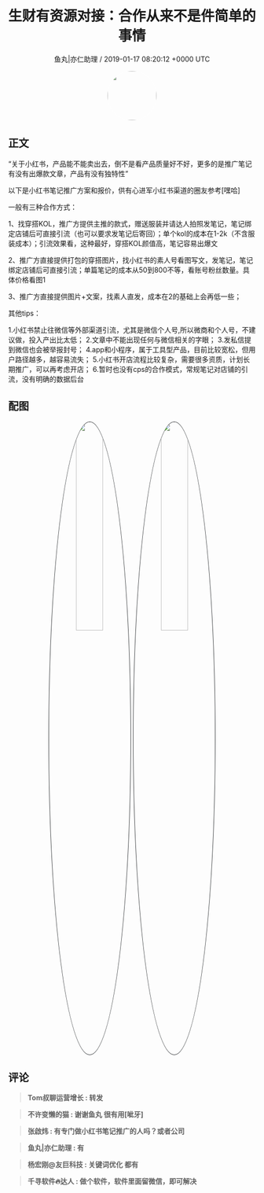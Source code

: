 <h1 align="center">生财有资源对接：合作从来不是件简单的事情</h1>
<p align="center">
    <a>鱼丸|亦仁助理 / 2019-01-17 08:20:12 &#43;0000 UTC</a>
</p>

<div align="center">
    <img src="https://images.zsxq.com/FtTHJfWYtR2To4jzwGiUQdhHaRRa?e=1590940799&amp;token=kIxbL07-8jAj8w1n4s9zv64FuZZNEATmlU_Vm6zD:AMY_BShrw-7TP6Fmqq7D-Deyytw=" width="100" height="100" style="border:1px solid;border-radius:50%; color:#ffffff"/>
</div>

## 正文

<div>
 

“关于小红书，产品能不能卖出去，倒不是看产品质量好不好，更多的是推广笔记有没有出爆款文章，产品有没有独特性”

以下是小红书笔记推广方案和报价，供有心进军小红书渠道的圈友参考[嘿哈]

一般有三种合作方式：

1、找穿搭KOL，推广方提供主推的款式，赠送服装并请达人拍照发笔记，笔记绑定店铺后可直接引流（也可以要求发笔记后寄回）；单个kol的成本在1-2k（不含服装成本）；引流效果看，这种最好，穿搭KOL颜值高，笔记容易出爆文

2、推广方直接提供打包的穿搭图片，找小红书的素人号看图写文，发笔记，笔记绑定店铺后可直接引流；单篇笔记的成本从50到800不等，看账号粉丝数量。具体价格看图1

3、推广方直接提供图片&#43;文案，找素人直发，成本在2的基础上会再低一些；

其他tips：

1.小红书禁止往微信等外部渠道引流，尤其是微信个人号,所以微商和个人号，不建议做，投入产出比太低；
2.文章中不能出现任何与微信相关的字眼；
3.发私信提到微信也会被举报封号；
4.app和小程序，属于工具型产品，目前比较宽松，但用户路径越多，越容易流失；
5.小红书开店流程比较复杂，需要很多资质，计划长期推广，可以再考虑开店；
6.暂时也没有cps的合作模式，常规笔记对店铺的引流，没有明确的数据后台
</div>

## 配图
<div class="image" align="center">

<img src="https://images.zsxq.com/Fl0C8K3kHdjrJoakwhf2inkDaxIf?e=1590940799&amp;token=kIxbL07-8jAj8w1n4s9zv64FuZZNEATmlU_Vm6zD:lWDBVe_-scSNMYcZhp8xFww6dlo=" width="33%" height="33%" style="border:1px solid;border-radius:50%; color:#3c3f41"/>

<img src="https://images.zsxq.com/FoNya2uyyxSR_X2HoXs7fPGMI78K?e=1590940799&amp;token=kIxbL07-8jAj8w1n4s9zv64FuZZNEATmlU_Vm6zD:--yCYJMJbWjKZi9SVlySQRwIPQg=" width="33%" height="33%" style="border:1px solid;border-radius:50%; color:#3c3f41"/>

</div>

## 评论

<div align="left">
<div>

<blockquote >
<span> <strong>Tom叔聊运营增长 : 转发 </strong></span>
</blockquote>

<blockquote >
<span> <strong>不许变懒的猫 : 谢谢鱼丸 很有用[呲牙] </strong></span>
</blockquote>

<blockquote >
<span> <strong>张啟炜 : 有专门做小红书笔记推广的人吗？或者公司 </strong></span>
</blockquote>

<blockquote >
<span> <strong>鱼丸|亦仁助理 : 有 </strong></span>
</blockquote>

<blockquote >
<span> <strong>杨宏刚@友巨科技 : 关键词优化 都有 </strong></span>
</blockquote>

<blockquote >
<span> <strong>千寻软件🔥达人 : 做个软件，软件里面留微信，即可解决 </strong></span>
</blockquote>

</div>
</div>